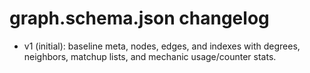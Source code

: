 # graph.schema.json changelog

- v1 (initial): baseline meta, nodes, edges, and indexes with degrees, neighbors, matchup lists, and mechanic usage/counter stats.

